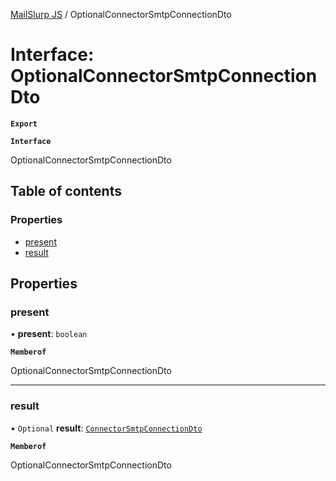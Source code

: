 [MailSlurp JS](../README.md) / OptionalConnectorSmtpConnectionDto

# Interface: OptionalConnectorSmtpConnectionDto

**`Export`**

**`Interface`**

OptionalConnectorSmtpConnectionDto

## Table of contents

### Properties

- [present](OptionalConnectorSmtpConnectionDto.md#present)
- [result](OptionalConnectorSmtpConnectionDto.md#result)

## Properties

### present

• **present**: `boolean`

**`Memberof`**

OptionalConnectorSmtpConnectionDto

___

### result

• `Optional` **result**: [`ConnectorSmtpConnectionDto`](ConnectorSmtpConnectionDto.md)

**`Memberof`**

OptionalConnectorSmtpConnectionDto
